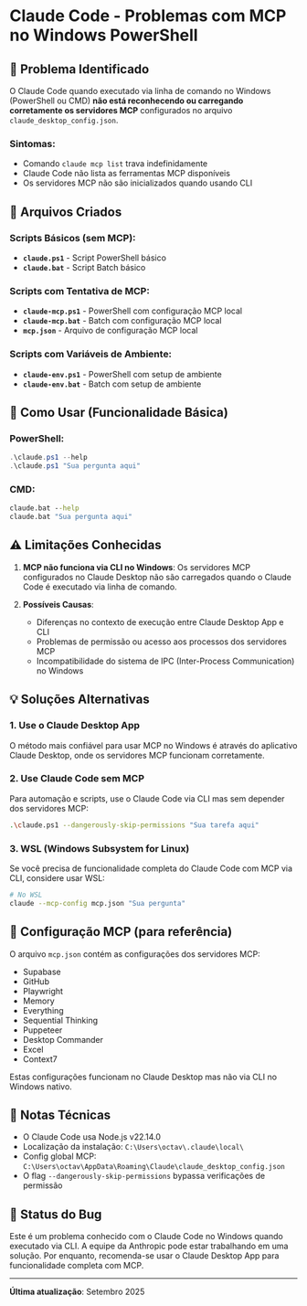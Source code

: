# Claude Code - Problemas com MCP no Windows PowerShell

## 🔴 Problema Identificado

O Claude Code quando executado via linha de comando no Windows (PowerShell ou CMD) **não está reconhecendo ou carregando corretamente os servidores MCP** configurados no arquivo `claude_desktop_config.json`.

### Sintomas:
- Comando `claude mcp list` trava indefinidamente
- Claude Code não lista as ferramentas MCP disponíveis
- Os servidores MCP não são inicializados quando usando CLI

## 📁 Arquivos Criados

### Scripts Básicos (sem MCP):
- **`claude.ps1`** - Script PowerShell básico
- **`claude.bat`** - Script Batch básico

### Scripts com Tentativa de MCP:
- **`claude-mcp.ps1`** - PowerShell com configuração MCP local
- **`claude-mcp.bat`** - Batch com configuração MCP local
- **`mcp.json`** - Arquivo de configuração MCP local

### Scripts com Variáveis de Ambiente:
- **`claude-env.ps1`** - PowerShell com setup de ambiente
- **`claude-env.bat`** - Batch com setup de ambiente

## 🚀 Como Usar (Funcionalidade Básica)

### PowerShell:
```powershell
.\claude.ps1 --help
.\claude.ps1 "Sua pergunta aqui"
```

### CMD:
```cmd
claude.bat --help
claude.bat "Sua pergunta aqui"
```

## ⚠️ Limitações Conhecidas

1. **MCP não funciona via CLI no Windows**: Os servidores MCP configurados no Claude Desktop não são carregados quando o Claude Code é executado via linha de comando.

2. **Possíveis Causas**:
   - Diferenças no contexto de execução entre Claude Desktop App e CLI
   - Problemas de permissão ou acesso aos processos dos servidores MCP
   - Incompatibilidade do sistema de IPC (Inter-Process Communication) no Windows

## 💡 Soluções Alternativas

### 1. Use o Claude Desktop App
O método mais confiável para usar MCP no Windows é através do aplicativo Claude Desktop, onde os servidores MCP funcionam corretamente.

### 2. Use Claude Code sem MCP
Para automação e scripts, use o Claude Code via CLI mas sem depender dos servidores MCP:
```bash
.\claude.ps1 --dangerously-skip-permissions "Sua tarefa aqui"
```

### 3. WSL (Windows Subsystem for Linux)
Se você precisa de funcionalidade completa do Claude Code com MCP via CLI, considere usar WSL:
```bash
# No WSL
claude --mcp-config mcp.json "Sua pergunta"
```

## 🔧 Configuração MCP (para referência)

O arquivo `mcp.json` contém as configurações dos servidores MCP:
- Supabase
- GitHub
- Playwright
- Memory
- Everything
- Sequential Thinking
- Puppeteer
- Desktop Commander
- Excel
- Context7

Estas configurações funcionam no Claude Desktop mas não via CLI no Windows nativo.

## 📝 Notas Técnicas

- O Claude Code usa Node.js v22.14.0
- Localização da instalação: `C:\Users\octav\.claude\local\`
- Config global MCP: `C:\Users\octav\AppData\Roaming\Claude\claude_desktop_config.json`
- O flag `--dangerously-skip-permissions` bypassa verificações de permissão

## 🐛 Status do Bug

Este é um problema conhecido com o Claude Code no Windows quando executado via CLI. A equipe da Anthropic pode estar trabalhando em uma solução. Por enquanto, recomenda-se usar o Claude Desktop App para funcionalidade completa com MCP.

---

**Última atualização**: Setembro 2025